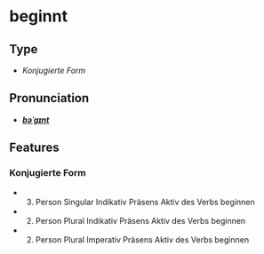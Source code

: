 # beginnt
## Type
- _Konjugierte Form_
## Pronunciation
- **_[bəˈɡɪnt](https://commons.wikimedia.org/wiki/File:De-beginnt.ogg)_**
## Features
### Konjugierte Form
- 3. Person Singular Indikativ Präsens Aktiv des Verbs beginnen
- 2. Person Plural Indikativ Präsens Aktiv des Verbs beginnen
- 2. Person Plural Imperativ Präsens Aktiv des Verbs beginnen
